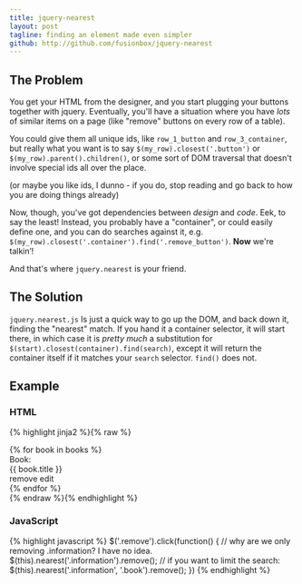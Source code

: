 ```yaml
---
title: jquery-nearest
layout: post
tagline: finding an element made even simpler
github: http://github.com/fusionbox/jquery-nearest
---
```

## The Problem

You get your HTML from the designer, and you start plugging your buttons
together with jquery.  Eventually, you'll have a situation where you have *lots*
of similar items on a page (like "remove" buttons on every row of a table).

You could give them all unique ids, like `row_1_button` and `row_3_container`,
but really what you want is to say `$(my_row).closest('.button')` or
`$(my_row).parent().children()`, or some sort of DOM traversal that doesn't involve
special ids all over the place.

(or maybe you like ids, I dunno - if you do, stop reading and go back to how you
are doing things already)

Now, though, you've got dependencies between *design* and *code*.  Eek, to say the least!
Instead, you probably have a "container", or could easily define one, and you can do
searches against it, e.g. `$(my_row).closest('.container').find('.remove_button')`.  **Now**
we're talkin’!

And that's where `jquery.nearest` is your friend.

## The Solution

`jquery.nearest.js` Is just a quick way to go up the DOM, and back down it, finding the "nearest"
match.  If you hand it a container selector, it will start there, in which case it is *pretty much*
a substitution for `$(start).closest(container).find(search)`, except it will return the container
itself if it matches your `search` selector.  `find()` does not.

## Example

### HTML

{% highlight jinja2 %}{% raw %}
<div class="container">
{% for book in books %}
  <div class="book">
    <span class="label">Book:</span>
    <div class="information">
      <span class="title">{{ book.title }}</span>
    </div>
    <div class="actions">
      <span class="remove">remove</span>
      <span class="edit">edit</span>
    </div>
  </div>
{% endfor %}
</div>
{% endraw %}{% endhighlight %}

### JavaScript

{% highlight javascript %}
$('.remove').click(function()
{
  // why are we only removing .information?  I have no idea.
  $(this).nearest('.information').remove();
  // if you want to limit the search:
  $(this).nearest('.information', '.book').remove();
})
{% endhighlight %}
